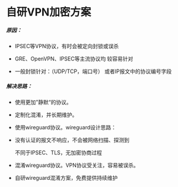 

# 自研VPN加密方案

##### 原因：

-  IPSEC等VPN协议，有时会被定向封锁或误杀

- GRE、OpenVPN、IPSEC等主流协议均
   较容易针对

- 一般封锁针对：（UDP/TCP，端口号） 或者IP报文中的协议编号字段

  

##### 解决思路：

- 使用更加”静默“的协议。
- 定制化混淆，并长期维护。

- 使用wireguard协议。wireguard设计思路：

- 没有认证的报文不响应，不会被网络扫描、探测到

  不同于IPSEC、TLS，无加密协商过程

- 混淆wireguard协议。VPN协议受关注，容易被误杀。
- 自研wireguard混淆方案，免费提供持续维护

